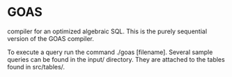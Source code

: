 GOAS
====

compiler for an optimized algebraic SQL. This is the purely sequential version
of the GOAS compiler.

To execute a query run the command ./goas [filename]. Several sample queries can
be found in the input/ directory. They are attached to the tables found in
src/tables/.